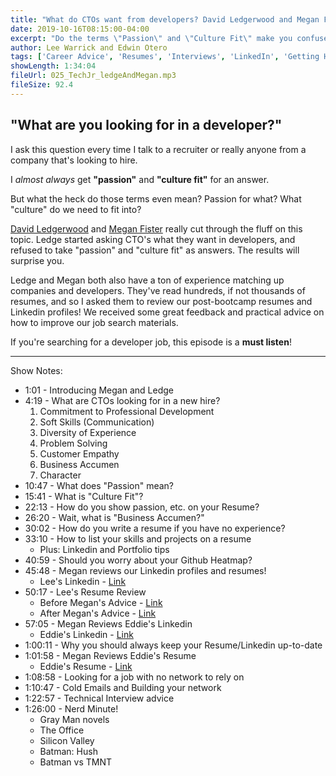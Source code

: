 ```yaml
---
title: "What do CTOs want from developers? David Ledgerwood and Megan Fister Share their Research plus Resume and Linkedin advice"
date: 2019-10-16T08:15:00-04:00
excerpt: "Do the terms \"Passion\" and \"Culture Fit\" make you confused and slightly annoyed when you ask what an employer is looking for in a new hire? We dig into what those things mean and what hiring managers really want in a candidate. Then, Ledge and Megan tell us how to convey those things through our resumes and Linkedin profiles."
author: Lee Warrick and Edwin Otero
tags: ['Career Advice', 'Resumes', 'Interviews', 'LinkedIn', 'Getting Hired']
showLength: 1:34:04
fileUrl: 025_TechJr_ledgeAndMegan.mp3
fileSize: 92.4
---
```


## "What are you looking for in a developer?"

I ask this question every time I talk to a recruiter or really anyone from a company that's looking to hire.

I _almost always_ get **"passion"** and **"culture fit"** for an answer.

But what the heck do those terms even mean? Passion for what? What "culture" do we need to fit into?

[David Ledgerwood](https://www.linkedin.com/in/davidledgerwood/) and [Megan Fister](https://www.linkedin.com/in/meganfister/) really cut through the fluff on this topic. Ledge started asking CTO's what they want in developers, and refused to take "passion" and "culture fit" as answers. The results will surprise you.

Ledge and Megan both also have a ton of experience matching up companies and developers. They've read hundreds, if not thousands of resumes, and so I asked them to review our post-bootcamp resumes and Linkedin profiles! We received some great feedback and practical advice on how to improve our job search materials.

If you're searching for a developer job, this episode is a __must listen__!

---
Show Notes:

* 1:01 - Introducing Megan and Ledge
* 4:19 - What are CTOs looking for in a new hire?
  1. Commitment to Professional Development
  1. Soft Skills (Communication)
  1. Diversity of Experience
  1. Problem Solving
  1. Customer Empathy
  1. Business Accumen
  1. Character
* 10:47 - What does "Passion" mean?
* 15:41 - What is "Culture Fit"?
* 22:13 - How do you show passion, etc. on your Resume?
* 26:20 - Wait, what is "Business Accumen?"
* 30:02 - How do you write a resume if you have no experience?
* 33:10 - How to list your skills and projects on a resume
  * Plus: Linkedin and Portfolio tips
* 40:59 - Should you worry about your Github Heatmap?
* 45:48 - Megan reviews our Linkedin profiles and resumes!
  * Lee's Linkedin - [Link](https://www.linkedin.com/in/lee-warrick/)
* 50:17 - Lee's Resume Review
  * Before Megan's Advice - [Link](https://docs.google.com/document/d/1d7mW__yIkeJV2ndCBgb8uP2SNU1hziIgh6OjECZZkew/edit?usp=sharing)
  * After Megan's Advice - [Link](https://docs.google.com/document/d/1TOAHdjOhpnvUnastL0ZSRmiFG7rFrxd_wB4XKejA0lU/edit?usp=sharing)
* 57:05 - Megan Reviews Eddie's Linkedin
  * Eddie's Linkedin - [Link](https://www.linkedin.com/in/edwin-otero/)
* 1:00:11 - Why you should always keep your Resume/Linkedin up-to-date
* 1:01:58 - Megan Reviews Eddie's Resume
  * Eddie's Resume - [Link](https://edii698.github.io/resume/)
* 1:08:58 - Looking for a job with no network to rely on
* 1:10:47 - Cold Emails and Building your network
* 1:22:57 - Technical Interview advice
* 1:26:00 - Nerd Minute!
  * Gray Man novels
  * The Office
  * Silicon Valley
  * Batman: Hush
  * Batman vs TMNT
